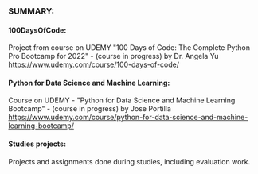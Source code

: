 ### SUMMARY:   
#### 100DaysOfCode:  
Project from course on UDEMY "100 Days of Code: The Complete Python Pro Bootcamp for 2022"  - (course in progress)
by Dr. Angela Yu  
https://www.udemy.com/course/100-days-of-code/

#### Python for Data Science and Machine Learning:  
Course on UDEMY - "Python for Data Science and Machine Learning Bootcamp"  - (course in progress)
by Jose Portilla  
https://www.udemy.com/course/python-for-data-science-and-machine-learning-bootcamp/

#### Studies projects:  
Projects and assignments done during studies, including evaluation work.
